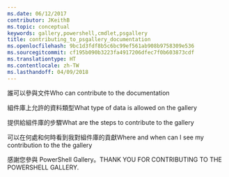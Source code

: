 ```yaml
---
ms.date: 06/12/2017
contributor: JKeithB
ms.topic: conceptual
keywords: gallery,powershell,cmdlet,psgallery
title: contributing_to_psgallery_documentation
ms.openlocfilehash: 9bc1d3fdf8b5c6bc99ef561ab908b9758309e536
ms.sourcegitcommit: cf195b090b3223fa4917206dfec7f0b603873cdf
ms.translationtype: HT
ms.contentlocale: zh-TW
ms.lasthandoff: 04/09/2018
---
```

<span data-ttu-id="96590-103">誰可以參與文件</span><span class="sxs-lookup"><span data-stu-id="96590-103">Who can contribute to the documentation</span></span>

<span data-ttu-id="96590-104">組件庫上允許的資料類型</span><span class="sxs-lookup"><span data-stu-id="96590-104">What type of data is allowed on the gallery</span></span>

<span data-ttu-id="96590-105">提供給組件庫的步驟</span><span class="sxs-lookup"><span data-stu-id="96590-105">What are the steps to contribute to the gallery</span></span>

<span data-ttu-id="96590-106">可以在何處和何時看到我對組件庫的貢獻</span><span class="sxs-lookup"><span data-stu-id="96590-106">Where and when can I see my contribution to the the gallery</span></span>

<span data-ttu-id="96590-107">感謝您參與 PowerShell Gallery。</span><span class="sxs-lookup"><span data-stu-id="96590-107">THANK YOU FOR CONTRIBUTING TO THE POWERSHELL GALLERY.</span></span>